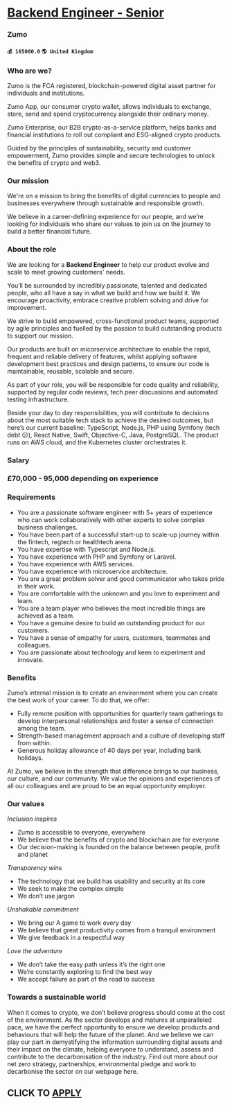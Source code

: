 # [Backend Engineer - Senior](https://www.remotewlb.com/apply/backend-engineer-senior-36286)  
### Zumo  
#### `💰 165000.0` `🌎 United Kingdom`  

### Who are we?

Zumo is the FCA registered, blockchain-powered digital asset partner for individuals and institutions.

Zumo App, our consumer crypto wallet, allows individuals to exchange, store, send and spend cryptocurrency alongside their ordinary money.

Zumo Enterprise, our B2B crypto-as-a-service platform, helps banks and financial institutions to roll out compliant and ESG-aligned crypto products.

Guided by the principles of sustainability, security and customer empowerment, Zumo provides simple and secure technologies to unlock the benefits of crypto and web3.

### Our mission

We're on a mission to bring the benefits of digital currencies to people and businesses everywhere through sustainable and responsible growth.

We believe in a career-defining experience for our people, and we’re looking for individuals who share our values to join us on the journey to build a better financial future.

### About the role

We are looking for a **Backend Engineer** to help our product evolve and scale to meet growing customers' needs.

You’ll be surrounded by incredibly passionate, talented and dedicated people, who all have a say in what we build and how we build it. We encourage proactivity, embrace creative problem solving and drive for improvement.

We strive to build empowered, cross-functional product teams, supported by agile principles and fuelled by the passion to build outstanding products to support our mission.

Our products are built on micorservice architecture to enable the rapid, frequent and reliable delivery of features, whilst applying software development best practices and design patterns, to ensure our code is maintainable, reusable, scalable and secure.

As part of your role, you will be responsible for code quality and reliability, supported by regular code reviews, tech peer discussions and automated testing infrastructure.

Beside your day to day responsibilities, you will contribute to decisions about the most suitable tech stack to achieve the desired outcomes, but here’s our current baseline: TypeScript, Node.js, PHP using Symfony (tech debt 😕), React Native, Swift, Objective-C, Java, PostgreSQL. The product runs on AWS cloud, and the Kubernetes cluster orchestrates it.

### Salary

### £70,000 - 95,000 depending on experience

### Requirements

  * You are a passionate software engineer with 5+ years of experience who can work collaboratively with other experts to solve complex business challenges.
  * You have been part of a successful start-up to scale-up journey within the fintech, regtech or healthtech arena. 
  * You have expertise with Typescript and Node.js.
  * You have experience with PHP and Symfony or Laravel.
  * You have experience with AWS services.
  * You have experience with microservice architecture.
  * You are a great problem solver and good communicator who takes pride in their work.
  * You are comfortable with the unknown and you love to experiment and learn.
  * You are a team player who believes the most incredible things are achieved as a team.
  * You have a genuine desire to build an outstanding product for our customers. 
  * You have a sense of empathy for users, customers, teammates and colleagues.
  * You are passionate about technology and keen to experiment and innovate.

### Benefits

Zumo’s internal mission is to create an environment where you can create the best work of your career. To do that, we offer:

  * Fully remote position with opportunities for quarterly team gatherings to develop interpersonal relationships and foster a sense of connection among the team.
  * Strength-based management approach and a culture of developing staff from within.
  * Generous holiday allowance of 40 days per year, including bank holidays.

At Zumo, we believe in the strength that difference brings to our business, our culture, and our community. We value the opinions and experiences of all our colleagues and are proud to be an equal opportunity employer.

###  **Our values**

 _Inclusion inspires_

  * Zumo is accessible to everyone, everywhere
  * We believe that the benefits of crypto and blockchain are for everyone
  * Our decision-making is founded on the balance between people, profit and planet

 _Transparency wins_

  * The technology that we build has usability and security at its core
  * We seek to make the complex simple
  * We don’t use jargon

 _Unshakable commitment_

  * We bring our A game to work every day
  * We believe that great productivity comes from a tranquil environment
  * We give feedback in a respectful way

 _Love the adventure_

  * We don’t take the easy path unless it’s the right one
  * We’re constantly exploring to find the best way
  * We accept failure as part of the road to success

###  **Towards a sustainable world**

When it comes to crypto, we don’t believe progress should come at the cost of the environment. As the sector develops and matures at unparalleled pace, we have the perfect opportunity to ensure we develop products and behaviours that will help the future of the planet. And we believe we can play our part in demystifying the information surrounding digital assets and their impact on the climate, helping everyone to understand, assess and contribute to the decarbonisation of the industry. Find out more about our net zero strategy, partnerships, environmental pledge and work to decarbonise the sector on our webpage here.

  
## CLICK TO [APPLY](https://www.remotewlb.com/apply/backend-engineer-senior-36286)

